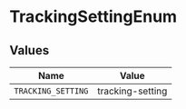 # TrackingSettingEnum


## Values

| Name               | Value              |
| ------------------ | ------------------ |
| `TRACKING_SETTING` | tracking-setting   |